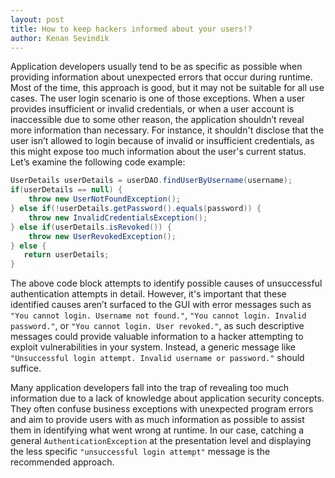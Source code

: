 ```yaml
---
layout: post
title: How to keep hackers informed about your users!?
author: Kenan Sevindik
---
```

Application developers usually tend to be as specific as possible when providing information about unexpected errors that 
occur during runtime. Most of the time, this approach is good, but it may not be suitable for all use cases. The user login 
scenario is one of those exceptions. When a user provides insufficient or invalid credentials, or when a user account is 
inaccessible due to some other reason, the application shouldn’t reveal more information than necessary. For instance, it 
shouldn't disclose that the user isn’t allowed to login because of invalid or insufficient credentials, as this might expose 
too much information about the user's current status. Let’s examine the following code example:

```java
UserDetails userDetails = userDAO.findUserByUsername(username);
if(userDetails == null) {
    throw new UserNotFoundException();
} else if(!userDetails.getPassword().equals(password)) {
    throw new InvalidCredentialsException();
} else if(userDetails.isRevoked()) {
    throw new UserRevokedException();
} else {
   return userDetails;
}
```

The above code block attempts to identify possible causes of unsuccessful authentication attempts in detail. However, it's 
important that these identified causes aren’t surfaced to the GUI with error messages such as `"You cannot login. Username not found."`, 
`"You cannot login. Invalid password."`, or `"You cannot login. User revoked."`, as such descriptive messages could provide 
valuable information to a hacker attempting to exploit vulnerabilities in your system. Instead, a generic message like 
`"Unsuccessful login attempt. Invalid username or password."` should suffice.

Many application developers fall into the trap of revealing too much information due to a lack of knowledge about application 
security concepts. They often confuse business exceptions with unexpected program errors and aim to provide users with as much 
information as possible to assist them in identifying what went wrong at runtime. In our case, catching a general 
`AuthenticationException` at the presentation level and displaying the less specific `"unsuccessful login attempt"` 
message is the recommended approach.


